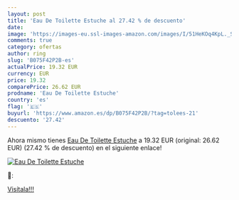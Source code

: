 ```yaml
---
layout: post
title: 'Eau De Toilette Estuche al 27.42 % de descuento'
date: 
image: 'https://images-eu.ssl-images-amazon.com/images/I/51HeKOq4KpL._SL200_.jpg'
comments: true
category: ofertas
author: ring
slug: 'B075F42P2B-es'
actualPrice: 19.32 EUR
currency: EUR
price: 19.32
comparePrice: 26.62 EUR
prodname: 'Eau De Toilette Estuche'
country: 'es'
flag: '🇪🇸'
buyurl: 'https://www.amazon.es/dp/B075F42P2B/?tag=tolees-21'
descuento: '27.42'
---
```


Ahora mismo tienes [Eau De Toilette Estuche](https://www.amazon.es/dp/B075F42P2B/?tag=tolees-21) a 19.32 EUR (original: 26.62 EUR) (27.42 %  de descuento) en el siguiente enlace!

[![Eau De Toilette Estuche](https://images-eu.ssl-images-amazon.com/images/I/51HeKOq4KpL._SL200_.jpg)](https://www.amazon.es/dp/B075F42P2B/?tag=tolees-21)

🔎:


[Visítala!!!](https://www.amazon.es/dp/B075F42P2B/?tag=tolees-21)
